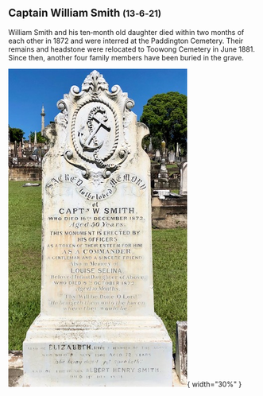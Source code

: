 ## Captain William Smith <small>(13‑6‑21)</small>

William Smith and his ten‑month old daughter died within two months of each other in 1872 and were interred at the Paddington Cemetery. Their remains and headstone were relocated to Toowong Cemetery in June 1881. Since then, another four family members have been buried in the grave.

![Captain William Smith's headstone](../assets/william-smith.jpg){ width="30%" }   
